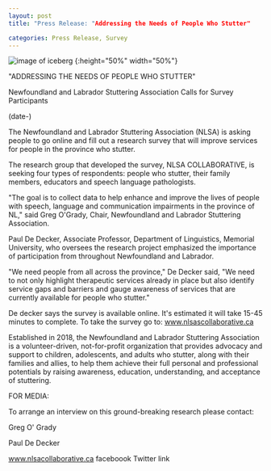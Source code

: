 ```yaml
---
layout: post
title: "Press Release: "Addressing the Needs of People Who Stutter"

categories: Press Release, Survey
---
```


![image of iceberg](./assets/images/nlsacollaborative/noun_Iceberg_2258187_logo.png) {:height="50%" width="50%"}

"ADDRESSING THE NEEDS OF PEOPLE WHO STUTTER"

Newfoundland and Labrador Stuttering Association Calls for Survey Participants

(date-)

The Newfoundland and Labrador Stuttering Association (NLSA) is asking people to go online and fill out a research survey that will improve services for people in the province who stutter.

The research group that developed the survey, NLSA COLLABORATIVE, is seeking four types of respondents: people who stutter, their family members, educators and speech language pathologists.

"The goal is to collect data to help enhance and improve the lives of people with speech, language and communication impairments in the province of NL," said Greg O'Grady, Chair, Newfoundland and Labrador Stuttering Association.

Paul De Decker,  Associate Professor, Department of Linguistics, Memorial University, who oversees the research project emphasized the importance of participation from throughout Newfoundland and Labrador.

"We need people from all across the province," De Decker said, "We need to not only highlight therapeutic services already in place but also identify service gaps and barriers and gauge awareness of services that are currently available for people who stutter."

De decker says the survey is available online.
It's estimated it will take 15-45 minutes to complete.
To take the survey go to: www.nlsascollaborative.ca

Established in 2018, the Newfoundland and Labrador Stuttering Association is a volunteer-driven, not-for-profit organization that provides advocacy and support to children, adolescents, and adults who stutter, along with their families and allies, to help them achieve their full personal and professional potentials by raising awareness, education, understanding, and acceptance of stuttering.

FOR MEDIA:

To arrange an interview on this ground-breaking research please contact:

Greg O' Grady

Paul De Decker


www.nlsacollaborative.ca
faceboook
Twitter link
